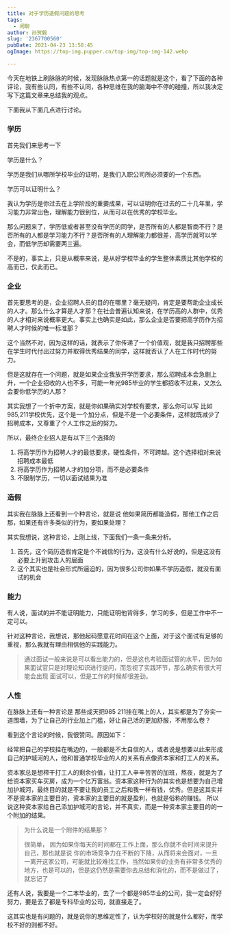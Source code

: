 ```yaml
---
title: 对于学历造假问题的思考
tags:
  - 闲聊
author: 孙贺毅
slug: '2367700560'
pubDate: 2021-04-23 13:58:45
ogImage: https://top-img.pupper.cn/top-img/top-img-142.webp

---
```


今天在地铁上刷脉脉的时候，发现脉脉热点第一的话题就是这个，看了下面的各种评论，我有些认同，有些不认同，各种思维在我的脑海中不停的碰撞，所以我决定写下这篇文章来总结我的观点。

<!-- more -->

下面我从下面几点进行讨论。

### 学历

首先我们来思考一下

学历是什么？

学历是我们从哪所学校毕业的证明，是我们入职公司所必须要的一个东西。

学历可以证明什么？

我认为学历是你过去在上学阶段的重要成果，可以证明你在过去的二十几年里，学习能力非常出色，理解能力很到位，从而可以在优秀的学校毕业。

那么问题来了，学历低或者甚至没有学历的同学，是否所有的人都是智商不行？是否所有的人都是学习能力不行？是否所有的人理解能力都很差，高学历就可以学会，而低学历却需要两三遍。

不是的，事实上，只是从概率来说，是从好学校毕业的学生整体素质比其他学校的高而已，仅此而已。

### 企业

首先要思考的是，企业招聘人员的目的在哪里？毫无疑问，肯定是要帮助企业成长的人才。那么什么才算是人才那？在社会普遍认知来说，在学历高的人群中，优秀的人才相对来说概率更大。事实上也确实是如此，那么企业是否要把高学历作为招聘人才时候的唯一标准那？

这个当然不对，因为这样的话，就表示了你传递了一个价值观，就是我只招聘那些在学生时代付出过努力并取得优秀结果的同学，这样就否认了人在工作时代的努力。

但是这就存在一个问题，就是如果企业我放开学历要求，那么招聘成本会急剧上升，一个企业招收的人也不多，可能一年光985毕业的学生都招收不过来，又怎么会要你低学历的人那？

其实我想了一个折中方案，就是你如果确实对学校有要求，那么你可以写  比如  985,211学校优先，这个是一个加分点，但是不是一个必要条件，这样就既减少了招聘成本，又尊重了个人工作之后的努力。

所以，最终企业招人是有以下三个选择的

1. 将高学历作为招聘人才的最低要求，硬性条件，不可跨越。这个选择相对来说招聘成本最低
2. 将高学历作为招聘人才的加分项，而不是必要条件
3. 不限制学历，一切以面试结果为准

### 造假

其实我在脉脉上还看到一个种言论，就是说  他如果简历都能造假，那他工作之后那，如果还有许多类似的行为，要如果处理？

其实我想说，这种言论，上刚上线，下面我们一条一条来分析。

1. 首先，这个简历造假肯定是个不诚信的行为，这没有什么好说的，但是这没有必要上升到攻击人的层面
2. 这个其实也是社会形式所逼迫的，因为很多公司你如果不学历造假，就没有面试的机会

### 能力

有人说，面试的并不能证明能力，只能证明他背得多，学习的多，但是工作中不一定可以。

针对这种言论，我想说，那他起码愿意花时间在这个上面，对于这个面试有足够的重视，那么我就有理由相信他的实践能力。

> 通过面试一般来说是可以看出能力的，但是这也考验面试管的水平，因为如果面试官只是对理论知识进行提问，而忽视了实践环节，那么确实有很大可能会出现  面试可以，但是工作的时候却很差劲。

### 人性

在脉脉上还有一种言论是 那些成天把985 211挂在嘴上的人，其实都是为了夯实一道围墙，为了让自己的行业加上门槛，好让自己活的更加舒服，不用那么卷？

看到这个言论的时候，我很赞同。原因如下：

经常把自己的学校挂在嘴边的，一般都是不太自信的人，或者说是想要以此来形成自己的护城河的人，他和普通学校毕业的人的关系有点像资本家和打工人的关系。

资本家总是想榨干打工人的剩余价值，让打工人辛辛苦苦的加班，熬夜，就是为了给资本家买车买房，成为一个亿万富翁。资本家这种行为的其实也是想要为自己增加护城河，最终目的就是不要让我的员工之后和我一样有钱，优秀。但是这其实并不是资本家的主要目的，资本家的主要目的就是盈利，也就是俗称的赚钱。 所以说这种资本家给自己添加护城河的言论，并不真实，而是一种资本家主要目的的一个附加的结果。

> 为什么说是一个附件的结果那？
>
> 很简单， 因为如果你每天的时间都在工作上面，那么你就不会时间来提升自己，那也就是说 你的市场竞争力在不断的下降，从而将来会面对，一旦一离开这家公司，可能就比较难找工作，当然如果你的业务有非常多优秀的地方，也是可以的，但是这仍然是需要你去总结和消化的，而不是做过了，就忘记了

还有人说，我要是一个二本毕业的，去了一个都是985毕业的公司，我一定会好好努力，要是去了都是专科毕业的公司，就直接走了。

这其实也是有问题的，就是说你的思维定性了，认为学校好的就是什么都好，而学校不好的则都不好。

